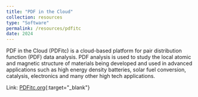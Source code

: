```yaml
---
title: "PDF in the Cloud"
collection: resources
type: "Software"
permalink: /resources/pdfitc
date: 2024
---
```


PDF in the Cloud (PDFitc) is a cloud-based platform for pair distribution function (PDF) data analysis. 
PDF analysis is used to study the local atomic and magnetic structure of materials being developed and used in advanced 
applications such as high energy density batteries, solar fuel conversion, catalysis, electronics and many other high tech applications. 

Link: [PDFitc.org](https://www.pdfitc.org){:target="_blank"}

